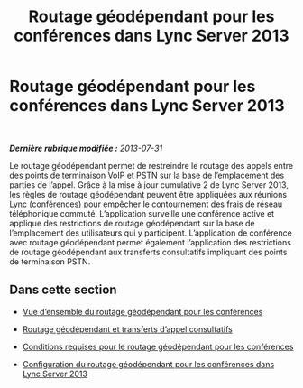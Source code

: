 ﻿---
title: Routage géodépendant pour les conférences dans Lync Server 2013
TOCTitle: Routage géodépendant pour les conférences dans Lync Server 2013
ms:assetid: e1acb1ba-0ed2-4abf-8a7b-1ca3049e95e3
ms:mtpsurl: https://technet.microsoft.com/fr-fr/library/Dn362849(v=OCS.15)
ms:contentKeyID: 56269666
ms.date: 05/20/2016
mtps_version: v=OCS.15
ms.translationtype: HT
---

# Routage géodépendant pour les conférences dans Lync Server 2013

 

_**Dernière rubrique modifiée :** 2013-07-31_

Le routage géodépendant permet de restreindre le routage des appels entre des points de terminaison VoIP et PSTN sur la base de l’emplacement des parties de l’appel. Grâce à la mise à jour cumulative 2 de Lync Server 2013, les règles de routage géodépendant peuvent être appliquées aux réunions Lync (conférences) pour empêcher le contournement des frais de réseau téléphonique commuté. L’application surveille une conférence active et applique des restrictions de routage géodépendant sur la base de l’emplacement des utilisateurs qui y participent. L’application de conférence avec routage géodépendant permet également l’application des restrictions de routage géodépendant aux transferts consultatifs impliquant des points de terminaison PSTN.

## Dans cette section

  - [Vue d’ensemble du routage géodépendant pour les conférences](lync-server-2013-overview-of-location-based-routing-for-conferencing.md)

  - [Routage géodépendant et transferts d’appel consultatifs](lync-server-2013-location-based-routing-and-consultative-call-transfers.md)

  - [Conditions requises pour le routage géodépendant pour les conférences](lync-server-2013-requirements-for-location-based-routing-for-conferencing.md)

  - [Configuration du routage géodépendant pour les conférences dans Lync Server 2013](lync-server-2013-configuration-of-location-based-routing-for-conferencing.md)


